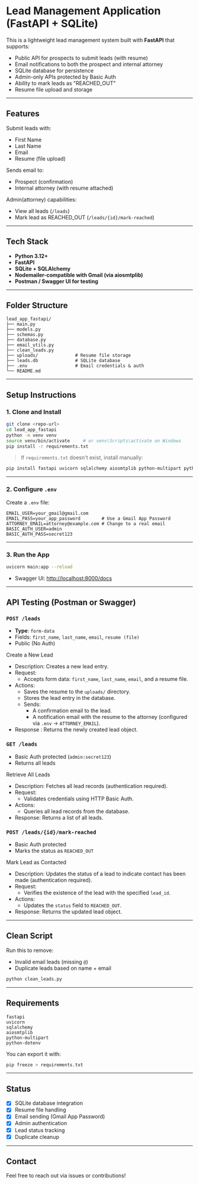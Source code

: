 # Lead Management Application (FastAPI + SQLite)

This is a lightweight lead management system built with **FastAPI** that supports:

- Public API for prospects to submit leads (with resume)
- Email notifications to both the prospect and internal attorney
- SQLite database for persistence
- Admin-only APIs protected by Basic Auth
- Ability to mark leads as "REACHED_OUT"
- Resume file upload and storage

---

## Features

Submit leads with:

- First Name
- Last Name
- Email
- Resume (file upload)

Sends email to:

- Prospect (confirmation)
- Internal attorney (with resume attached)

Admin(attorney) capabilities:

- View all leads (`/leads`)
- Mark lead as REACHED_OUT (`/leads/{id}/mark-reached`)

---

## Tech Stack

- **Python 3.12+**
- **FastAPI**
- **SQLite + SQLAlchemy**
- **Nodemailer-compatible with Gmail (via aiosmtplib)**
- **Postman / Swagger UI for testing**

---

## Folder Structure

```
lead_app_fastapi/
├── main.py
├── models.py
├── schemas.py
├── database.py
├── email_utils.py
├── clean_leads.py
├── uploads/              # Resume file storage
├── leads.db              # SQLite database
├── .env                  # Email credentials & auth
└── README.md
```

---

## Setup Instructions

### 1. Clone and Install

```bash
git clone <repo-url>
cd lead_app_fastapi
python -m venv venv
source venv/bin/activate     # or venv\Scripts\activate on Windows
pip install -r requirements.txt
```

> If `requirements.txt` doesn't exist, install manually:

```bash
pip install fastapi uvicorn sqlalchemy aiosmtplib python-multipart python-dotenv
```

---

### 2. Configure `.env`

Create a `.env` file:

```env
EMAIL_USER=your_gmail@gmail.com
EMAIL_PASS=your_app_password        # Use a Gmail App Password
ATTORNEY_EMAIL=attorney@example.com # Change to a real email
BASIC_AUTH_USER=admin
BASIC_AUTH_PASS=secret123
```

---

### 3. Run the App

```bash
uvicorn main:app --reload
```

- Swagger UI: [http://localhost:8000/docs](http://localhost:8000/docs)

---

## API Testing (Postman or Swagger)

### `POST /leads`

- **Type**: `form-data`
- Fields: `first_name`, `last_name`, `email`, `resume (file)`
- Public (No Auth) 

Create a New Lead
- Description: Creates a new lead entry.
- Request:
  - Accepts form data: `first_name`, `last_name`, `email`, and a resume file.
- Actions:
  - Saves the resume to the `uploads/` directory.
  - Stores the lead entry in the database.
  - Sends:
    - A confirmation email to the lead.
    - A notification email with the resume to the attorney (configured via `.env` → `ATTORNEY_EMAIL`).
- Response : Returns the newly created lead object.

### `GET /leads`

- Basic Auth protected (`admin:secret123`)
- Returns all leads

Retrieve All Leads

- Description: Fetches all lead records (authentication required).
- Request:
  - Validates credentials using HTTP Basic Auth.
- Actions:
  - Queries all lead records from the database.
- Response: Returns a list of all leads.


### `POST /leads/{id}/mark-reached`

- Basic Auth protected
- Marks the status as `REACHED_OUT`

Mark Lead as Contacted

- Description: Updates the status of a lead to indicate contact has been made (authentication required).
- Request:
  - Verifies the existence of the lead with the specified `lead_id`.
- Actions:
  - Updates the `status` field to `REACHED_OUT`.
- Response: Returns the updated lead object.
---

## Clean Script

Run this to remove:

- Invalid email leads (missing `@`)
- Duplicate leads based on name + email

```bash
python clean_leads.py
```

---

## Requirements

```
fastapi
uvicorn
sqlalchemy
aiosmtplib
python-multipart
python-dotenv
```

You can export it with:

```bash
pip freeze > requirements.txt
```

---

## Status

- [x] SQLite database integration
- [x] Resume file handling
- [x] Email sending (Gmail App Password)
- [x] Admin authentication
- [x] Lead status tracking
- [x] Duplicate cleanup

---

## Contact

Feel free to reach out via issues or contributions!

